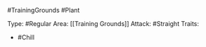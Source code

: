 #TrainingGrounds #Plant

Type: #Regular
Area: [[Training Grounds]]
Attack: #Straight
Traits:
- #Chill